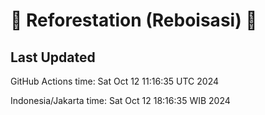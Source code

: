 
# 🌳 Reforestation (Reboisasi) 🌲

## Last Updated

GitHub Actions time: Sat Oct 12 11:16:35 UTC 2024

Indonesia/Jakarta time: Sat Oct 12 18:16:35 WIB 2024
